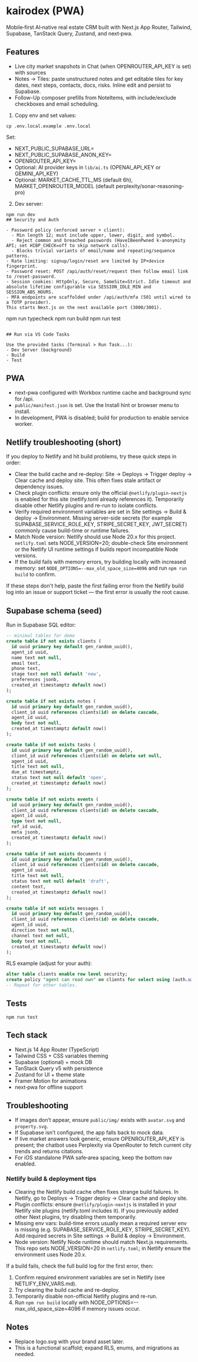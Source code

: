 # kairodex (PWA)

Mobile‑first AI‑native real estate CRM built with Next.js App Router, Tailwind, Supabase, TanStack Query, Zustand, and next‑pwa.

## Features
 - Live city market snapshots in Chat (when OPENROUTER_API_KEY is set) with sources
- Notes → Tiles: paste unstructured notes and get editable tiles for key dates, next steps, contacts, docs, risks. Inline edit and persist to Supabase.
- Follow-Up composer prefills from NoteItems, with include/exclude checkboxes and email scheduling.
1. Copy env and set values:

```
cp .env.local.example .env.local
```

Set:
- NEXT_PUBLIC_SUPABASE_URL=
- NEXT_PUBLIC_SUPABASE_ANON_KEY=
- OPENROUTER_API_KEY=
 - Optional: AI provider keys in `lib/ai.ts` (OPENAI_API_KEY or GEMINI_API_KEY)
 - Optional: MARKET_CACHE_TTL_MS (default 6h), MARKET_OPENROUTER_MODEL (default perplexity/sonar-reasoning-pro)

2. Dev server:

```
npm run dev
## Security and Auth

- Password policy (enforced server + client):
  - Min length 12; must include upper, lower, digit, and symbol.
  - Reject common and breached passwords (HaveIBeenPwned k-anonymity API; set HIBP_CHECK=off to skip network calls).
  - Blocks trivial variants of email/name and repeating/sequence patterns.
- Rate limiting: signup/login/reset are limited by IP+device fingerprint.
- Password reset: POST /api/auth/reset/request then follow email link to /reset-password.
- Session cookies: HttpOnly, Secure, SameSite=Strict. Idle timeout and absolute lifetime configurable via SESSION_IDLE_MIN and SESSION_ABS_HOURS.
- MFA endpoints are scaffolded under /api/auth/mfa (501 until wired to a TOTP provider).
This starts Next.js on the next available port (3000/3001).

```
npm run typecheck
npm run build
npm run test
```

## Run via VS Code Tasks

Use the provided tasks (Terminal > Run Task...):
- Dev Server (background)
- Build
- Test
```

## PWA
- next-pwa configured with Workbox runtime cache and background sync for /api.
- `public/manifest.json` is set. Use the Install hint or browser menu to install.
 - In development, PWA is disabled; build for production to enable service worker.

## Netlify troubleshooting (short)

If you deploy to Netlify and hit build problems, try these quick steps in order:

- Clear the build cache and re-deploy: Site → Deploys → Trigger deploy → Clear cache and deploy site. This often fixes stale artifact or dependency issues.
- Check plugin conflicts: ensure only the official `@netlify/plugin-nextjs` is enabled for this site (netlify.toml already references it). Temporarily disable other Netlify plugins and re-run to isolate conflicts.
- Verify required environment variables are set in Site settings → Build & deploy → Environment. Missing server-side secrets (for example SUPABASE_SERVICE_ROLE_KEY, STRIPE_SECRET_KEY, JWT_SECRET) commonly cause build-time or runtime failures.
- Match Node version: Netlify should use Node 20.x for this project. `netlify.toml` sets NODE_VERSION=20; double-check Site environment or the Netlify UI runtime settings if builds report incompatible Node versions.
- If the build fails with memory errors, try building locally with increased memory: set `NODE_OPTIONS=--max_old_space_size=4096` and run `npm run build` to confirm.

If these steps don't help, paste the first failing error from the Netlify build log into an issue or support ticket — the first error is usually the root cause.

## Supabase schema (seed)

Run in Supabase SQL editor:

```sql
-- minimal tables for demo
create table if not exists clients (
  id uuid primary key default gen_random_uuid(),
  agent_id uuid,
  name text not null,
  email text,
  phone text,
  stage text not null default 'new',
  preferences jsonb,
  created_at timestamptz default now()
);

create table if not exists notes (
  id uuid primary key default gen_random_uuid(),
  client_id uuid references clients(id) on delete cascade,
  agent_id uuid,
  body text not null,
  created_at timestamptz default now()
);

create table if not exists tasks (
  id uuid primary key default gen_random_uuid(),
  client_id uuid references clients(id) on delete set null,
  agent_id uuid,
  title text not null,
  due_at timestamptz,
  status text not null default 'open',
  created_at timestamptz default now()
);

create table if not exists events (
  id uuid primary key default gen_random_uuid(),
  client_id uuid references clients(id) on delete cascade,
  agent_id uuid,
  type text not null,
  ref_id uuid,
  meta jsonb,
  created_at timestamptz default now()
);

create table if not exists documents (
  id uuid primary key default gen_random_uuid(),
  client_id uuid references clients(id) on delete cascade,
  agent_id uuid,
  title text not null,
  status text not null default 'draft',
  content text,
  created_at timestamptz default now()
);

create table if not exists messages (
  id uuid primary key default gen_random_uuid(),
  client_id uuid references clients(id) on delete cascade,
  agent_id uuid,
  direction text not null,
  channel text not null,
  body text not null,
  created_at timestamptz default now()
);
```

RLS example (adjust for your auth):

```sql
alter table clients enable row level security;
create policy "agent can read own" on clients for select using (auth.uid() = agent_id);
-- Repeat for other tables.
```

## Tests

```
npm run test
```

## Tech stack
- Next.js 14 App Router (TypeScript)
- Tailwind CSS + CSS variables theming
- Supabase (optional) + mock DB
- TanStack Query v5 with persistence
- Zustand for UI + theme state
- Framer Motion for animations
- next‑pwa for offline support

## Troubleshooting
- If images don’t appear, ensure `public/img/` exists with `avatar.svg` and `property.svg`.
- If Supabase isn’t configured, the app falls back to mock data.
 - If live market answers look generic, ensure OPENROUTER_API_KEY is present; the chatbot uses Perplexity via OpenRouter to fetch current city trends and returns citations.
- For iOS standalone PWA safe‑area spacing, keep the bottom nav enabled.

### Netlify build & deployment tips

- Clearing the Netlify build cache often fixes strange build failures. In Netlify, go to Deploys → Trigger deploy → Clear cache and deploy site.
- Plugin conflicts: ensure `@netlify/plugin-nextjs` is installed in your Netlify site plugins (netlify.toml includes it). If you previously added other Next plugins, try disabling them temporarily.
- Missing env vars: build-time errors usually mean a required server env is missing (e.g. SUPABASE_SERVICE_ROLE_KEY, STRIPE_SECRET_KEY). Add required secrets in Site settings → Build & deploy → Environment.
- Node version: Netlify Node runtime should match Next.js requirements. This repo sets NODE_VERSION=20 in `netlify.toml`; in Netlify ensure the environment uses Node 20.x.

If a build fails, check the full build log for the first error, then:
1. Confirm required environment variables are set in Netlify (see NETLIFY_ENV_VARS.md).
2. Try clearing the build cache and re-deploy.
3. Temporarily disable non-official Netlify plugins and re-run.
4. Run `npm run build` locally with NODE_OPTIONS=--max_old_space_size=4096 if memory issues occur.


## Notes
- Replace logo.svg with your brand asset later.
- This is a functional scaffold; expand RLS, enums, and migrations as needed.
